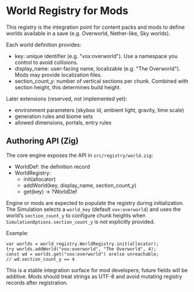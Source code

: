 # World Registry for Mods

This registry is the integration point for content packs and mods to define worlds available in a save (e.g. Overworld, Nether-like, Sky worlds).

Each world definition provides:

- key: unique identifier (e.g. "vox:overworld"). Use a namespace you control to avoid collisions.
- display_name: user-facing name, localizable (e.g. "The Overworld"). Mods may provide localization files.
- section_count_y: number of vertical sections per chunk. Combined with section height, this determines build height.

Later extensions (reserved, not implemented yet):

- environment parameters (skybox id, ambient light, gravity, time scale)
- generation rules and biome sets
- allowed dimensions, portals, entry rules

## Authoring API (Zig)

The core engine exposes the API in `src/registry/world.zig`:

- WorldDef: the definition record
- WorldRegistry:
  - init(allocator)
  - addWorld(key, display_name, section_count_y)
  - get(key) -> ?WorldDef

Engine or mods are expected to populate the registry during initialization. The Simulation selects a `world_key` (default `vox:overworld`) and uses the world’s `section_count_y` to configure chunk heights when `SimulationOptions.section_count_y` is not explicitly provided.

Example:

```zig path=null start=null
var worlds = world_registry.WorldRegistry.init(allocator);
try worlds.addWorld("vox:overworld", "The Overworld", 4);
const wd = worlds.get("vox:overworld") orelse unreachable;
// wd.section_count_y == 4
```

This is a stable integration surface for mod developers; future fields will be additive. Mods should treat strings as UTF-8 and avoid mutating registry records after registration.
